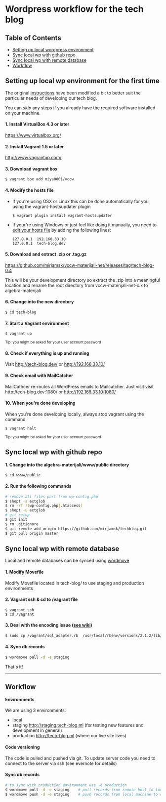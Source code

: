 Wordpress workflow for the tech blog
=====================================

Table of Contents
-----------------
+ [Setting up local wordpress environment](#setting-up-local-wp-environment-for-the-first-time)  
+ [Sync local wp with github repo](#sync-local-wp-with-github-repo)  
+ [Sync local wp with remote database](#sync-local-wp-with-remote-database)  
+ [Workflow](#workflow)  


Setting up local wp environment for the first time
--------------------------------------------------
The original [instructions](http://vccw.cc/) have been modified a bit to better suit the particular needs of developing our tech blog.

You can *skip* any steps if you already have the required software installed on your machine. 


#### 1. Install VirtualBox 4.3 or later
https://www.virtualbox.org/

#### 2. Install Vagrant 1.5 or later
http://www.vagrantup.com/

#### 3. Download vagrant box
```
$ vagrant box add miya0001/vccw
```

#### 4. Modify the hosts file
+ If you're using OSX or Linux this can be done automatically for you using the vagrant-hostsupdater plugin 

    ```
    $ vagrant plugin install vagrant-hostsupdater
    ```
+ If your're using Windows or just feel like doing it manually, you need to [edit your hosts file][edit-hosts] by adding the following lines:

 	```
	127.0.0.1  192.168.33.10  
	127.0.0.1  tech-blog.dev
	```

#### 5. Download and extract .zip or .tag.gz
https://github.com/mirjamsk/vccw-materijali-net/releases/tag/tech-blog-0.4

This will be your development directory so extract the .zip into a meaningful location and rename the root directory from vccw-materijali-net-x.x to algebra-materijali

#### 6. Change into the new directory
```
$ cd tech-blog
```

#### 7. Start a Vagrant environment
```
$ vagrant up
```
<sup>Tip: you might be asked for your user account password</sup>

#### 8. Check if everything is up and running
Visit http://tech-blog.dev/ or http://192.168.33.10/

#### 9. Check email with MailCatcher
MailCathcer re-routes all WordPress emails to Mailcatcher.
Just visit visit http:/tech-blog.dev:1080/ or http://192.168.33.10:1080/

#### 10. When you're done developing
When you're done developing locally, always stop vagrant using the command 
```
$ vagrant halt
```
<sup>Tip: you might be asked for your user account password</sup>


Sync local wp with github repo
------------------------------
#### 1. Change into the algebra-materijali/www/public directory
```
$ cd wwww/public
```
#### 2. Run the following commands
```bash
# remove all files part from wp-config.php
$ shopt -s extglob
$ rm -rf !(wp-config.php|.htaccess)
$ shopt -u extglob
# git setup
$ git init
$ rm .gitignore
$ git remote add origin https://github.com/mirjamsk/techblog.git
$ git pull origin master
```

Sync local wp with remote database
----------------------------------
Local and remote databases can be synced using [wordmove](https://github.com/welaika/wordmove)
#### 1. Modify Movefile
Modify Movefile located in tech-blog/ to use staging and production environments

#### 2. Vagrant ssh & cd to /vagrant file
```
$ vagrant ssh
$ cd /vagrant
```
#### 3. Deal with the encoding issue ([see wiki][wordmove-encoding-fix-wiki])
```bash
$ sudo cp /vagrant/sql_adapter.rb  /usr/local/rbenv/versions/2.1.2/lib/ruby/gems/2.1.0/gems/wordmove-1.2.0/lib/wordmove/sql_adapter.rb
```

#### 4. Sync db records 
```bash
$ wordmove pull -d -e staging	
```
That's it!

---

Workflow
----------------------------------
#### Environments
We are using 3 environments:
+ local
+ staging http://staging.tech-blog.ml (for testing new features and development in general)
+ production http://tech-blog.ml (where our live site lives)

#### Code versioning
The code is pulled and pushed via git.
To update server code you need to connect to the server via ssh (see evernote for details)

#### Sync db records 
```bash
# to sync with production environment use -e production
$ wordmove pull -d -e staging	 # pull records from remote host to local machine
$ wordmove push -d -e staging	 # push records from local machine to remote host
```


[edit-hosts]: http://www.rackspace.com/knowledge_center/article/modify-your-hosts-file
[wordmove-encoding-fix-wiki]:https://github.com/mirjamsk/vccw-materijali-net/wiki/Known-errors,-issues-&-fixes#encoding-error
